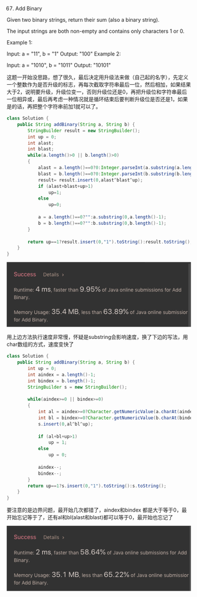 67. Add Binary

Given two binary strings, return their sum (also a binary string).

The input strings are both non-empty and contains only characters 1 or 0.

Example 1:

Input: a = "11", b = "1"
Output: "100"
Example 2:

Input: a = "1010", b = "1011"
Output: "10101"

这题一开始没思路，想了很久，最后决定用升级法来做（自己起的名字），先定义一个整数作为是否升级的标志，再每次截取字符串最后一位，然后相加，如果结果大于2，说明要升级，升级位变一，否则升级位还是0，再把升级位和字符串最后一位相异或，最后再考虑一种情况就是循环结束后要判断升级位是否还是1，如果是的话，再把整个字符串前加1就可以了。

```java
class Solution {
    public String addBinary(String a, String b) {   
        StringBuilder result = new StringBuilder();
        int up = 0;
        int alast;
        int blast;
        while(a.length()>0 || b.length()>0)
        {
            alast = a.length()==0?0:Integer.parseInt(a.substring(a.length()-1));
            blast = b.length()==0?0:Integer.parseInt(b.substring(b.length()-1));
            result= result.insert(0,alast^blast^up);
            if (alast+blast+up>1)
                up=1;
            else
                up=0;
                      
            a = a.length()==0?"":a.substring(0,a.length()-1);
            b = b.length()==0?"":b.substring(0,b.length()-1);            
        }
        
        return up==1?result.insert(0,"1").toString():result.toString();
    }
}
```
![GitHub Logo](/image/67.png)

用上边方法执行速度非常慢，怀疑是substring会影响速度，换了下边的写法，用char数组的方式，速度变快了

```java
class Solution {
    public String addBinary(String a, String b) {       
        int up = 0;
        int aindex = a.length()-1;
        int bindex = b.length()-1;
        StringBuilder s = new StringBuilder();
        
        while(aindex>=0 || bindex>=0)
        {
            int al = aindex>=0?Character.getNumericValue(a.charAt(aindex)):0;
            int bl = bindex>=0?Character.getNumericValue(b.charAt(bindex)):0;
            s.insert(0,al^bl^up);
            
            if (al+bl+up>1) 
                up = 1;
            else
                up = 0;
            
            aindex--;
            bindex--;
        }
        return up==1?s.insert(0,"1").toString():s.toString();
    }
}
```
要注意的是边界问题，最开始几次都错了，aindex和bindex 都是大于等于0，最开始忘记等于了，还有al和bl(alast和blast)都可以等于0，最开始也忘记了

![GitHub Logo](/image/67.1.png)
